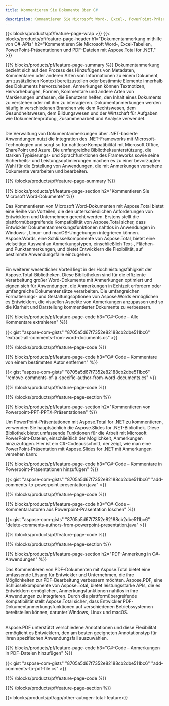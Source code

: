 ```yaml
---
title: Kommentieren Sie Dokumente über C# 

description: Kommentieren Sie Microsoft Word-, Excel-, PowerPoint-Präsentationen und PDF-Dateien über Ihre C#-Anwendung. Verwalten Sie Anmerkungen ganz einfach.
---
```


{{< blocks/products/pf/feature-page-wrap >}}
{{< blocks/products/pf/feature-page-header h1="Dokumentanmerkung mithilfe von C#-APIs" h2="Kommentieren Sie Microsoft Word-, Excel-Tabellen, PowerPoint-Präsentationen und PDF-Dateien mit Aspose.Total for .NET." >}}

{{% blocks/products/pf/feature-page-summary %}}
Dokumentanmerkung bezieht sich auf den Prozess des Hinzufügens von Metadaten, Kommentaren oder anderen Arten von Informationen zu einem Dokument, um zusätzlichen Kontext bereitzustellen oder bestimmte Elemente innerhalb des Dokuments hervorzuheben. Anmerkungen können Textnotizen, Hervorhebungen, Formen, Kommentare und andere Arten von Markierungen umfassen, die Benutzern helfen, den Inhalt eines Dokuments zu verstehen oder mit ihm zu interagieren. Dokumentanmerkungen werden häufig in verschiedenen Branchen wie dem Rechtswesen, dem Gesundheitswesen, dem Bildungswesen und der Wirtschaft für Aufgaben wie Dokumentenprüfung, Zusammenarbeit und Analyse verwendet. <br /><br />

Die Verwaltung von Dokumentanmerkungen über .NET-basierte Anwendungen nutzt die Integration des .NET-Frameworks mit Microsoft-Technologien und sorgt so für nahtlose Kompatibilität mit Microsoft Office, SharePoint und Azure. Die umfangreiche Bibliotheksunterstützung, die starken Typisierungs- und Sprachfunktionen des Frameworks sowie seine Sicherheits- und Leistungsoptimierungen machen es zu einer bevorzugten Wahl für die Erstellung von Anwendungen, die mit Anmerkungen versehene Dokumente verarbeiten und bearbeiten. 

{{% /blocks/products/pf/feature-page-summary  %}}

{{% blocks/products/pf/feature-page-section  h2="Kommentieren Sie Microsoft Word-Dokumente" %}}

Das Kommentieren von Microsoft Word-Dokumenten mit Aspose.Total bietet eine Reihe von Vorteilen, die den unterschiedlichen Anforderungen von Entwicklern und Unternehmen gerecht werden. Erstens stellt die plattformübergreifende Kompatibilität von Aspose.Total sicher, dass Entwickler Dokumentanmerkungsfunktionen nahtlos in Anwendungen in Windows-, Linux- und macOS-Umgebungen integrieren können. Aspose.Words, eine Schlüsselkomponente von Aspose.Total, bietet eine vielseitige Auswahl an Anmerkungstypen, einschließlich Text-, Flächen- und Punktanmerkungen, und bietet Entwicklern die Flexibilität, auf bestimmte Anwendungsfälle einzugehen. <br /><br />

Ein weiterer wesentlicher Vorteil liegt in der Hochleistungsfähigkeit der Aspose.Total-Bibliotheken. Diese Bibliotheken sind für die effiziente Verarbeitung großer Word-Dokumente mit Anmerkungen optimiert und eignen sich für Anwendungen, die Anmerkungen in Echtzeit erfordern oder umfangreiche Dokumentensätze verarbeiten. Die umfangreichen Formatierungs- und Gestaltungsoptionen von Aspose.Words ermöglichen es Entwicklern, die visuellen Aspekte von Anmerkungen anzupassen und so die Klarheit und Darstellung kommentierter Dokumente zu verbessern. 

{{% blocks/products/pf/feature-page-code h3="C#-Code – Alle Kommentare extrahieren" %}}

{{< gist "aspose-com-gists" "8705a5d67f7352e82188cb2dbe511bc6" "extract-all-comments-from-word-documents.cs" >}}

{{% /blocks/products/pf/feature-page-code  %}}

{{% blocks/products/pf/feature-page-code h3="C#-Code – Kommentare von einem bestimmten Autor entfernen" %}}

{{< gist "aspose-com-gists" "8705a5d67f7352e82188cb2dbe511bc6" "remove-comments-of-a-specific-author-from-word-documents.cs" >}}

{{% /blocks/products/pf/feature-page-code  %}}

{{% /blocks/products/pf/feature-page-section %}}

{{% blocks/products/pf/feature-page-section  h2="Kommentieren von Powerpoint-PPT-PPTX-Präsentationen" %}}

Um PowerPoint-Präsentationen mit Aspose.Total for .NET zu kommentieren, verwenden Sie hauptsächlich die Aspose.Slides for .NET-Bibliothek. Diese Bibliothek bietet umfassende Funktionen für die Arbeit mit Microsoft PowerPoint-Dateien, einschließlich der Möglichkeit, Anmerkungen hinzuzufügen. Hier ist ein C#-Codeausschnitt, der zeigt, wie man eine PowerPoint-Präsentation mit Aspose.Slides for .NET mit Anmerkungen versehen kann:<br />

{{% blocks/products/pf/feature-page-code h3="C#-Code – Kommentare in Powerpoint-Präsentationen hinzufügen" %}}

{{< gist "aspose-com-gists" "8705a5d67f7352e82188cb2dbe511bc6" "add-comments-to-powerpoint-presentation.java" >}}

{{% /blocks/products/pf/feature-page-code  %}}

{{% blocks/products/pf/feature-page-code h3="C#-Code – Kommentarautoren aus Powerpoint-Präsentation löschen" %}}

{{< gist "aspose-com-gists" "8705a5d67f7352e82188cb2dbe511bc6" "delete-comments-authors-from-powerpoint-presentation.java" >}}

{{% /blocks/products/pf/feature-page-code  %}}

{{% /blocks/products/pf/feature-page-section %}}

{{% blocks/products/pf/feature-page-section  h2="PDF-Anmerkung in C#-Anwendungen" %}}

Das Kommentieren von PDF-Dokumenten mit Aspose.Total bietet eine umfassende Lösung für Entwickler und Unternehmen, die ihre Möglichkeiten zur PDF-Bearbeitung verbessern möchten. Aspose.PDF, eine Schlüsselkomponente von Aspose.Total, bietet leistungsstarke APIs, die es Entwicklern ermöglichen, Anmerkungsfunktionen nahtlos in ihre Anwendungen zu integrieren. Durch die plattformübergreifende Kompatibilität stellt Aspose.Total sicher, dass Entwickler PDF-Dokumentanmerkungsfunktionen auf verschiedenen Betriebssystemen bereitstellen können, darunter Windows, Linux und macOS.<br /><br />

Aspose.PDF unterstützt verschiedene Annotationen und diese Flexibilität ermöglicht es Entwicklern, den am besten geeigneten Annotationstyp für ihren spezifischen Anwendungsfall auszuwählen. 

{{% blocks/products/pf/feature-page-code h3="C#-Code – Anmerkungen in PDF-Dateien hinzufügen" %}}

{{< gist "aspose-com-gists" "8705a5d67f7352e82188cb2dbe511bc6" "add-comments-to-pdf-file.cs" >}}

{{% /blocks/products/pf/feature-page-code  %}}

{{% /blocks/products/pf/feature-page-section %}}

{{< blocks/products/pf/agp/other-autogen-total-feature>}}